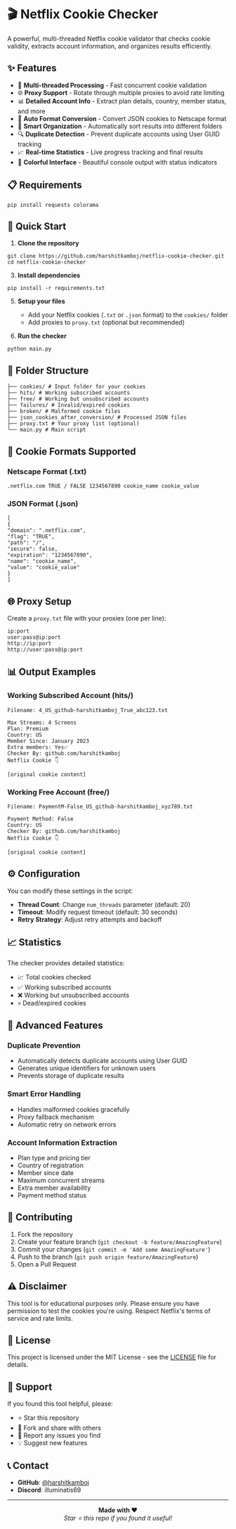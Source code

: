 # 🎬 Netflix Cookie Checker

A powerful, multi-threaded Netflix cookie validator that checks cookie validity, extracts account information, and organizes results efficiently.

## ✨ Features

- 🚀 **Multi-threaded Processing** - Fast concurrent cookie validation
- 🌐 **Proxy Support** - Rotate through multiple proxies to avoid rate limiting
- 📊 **Detailed Account Info** - Extract plan details, country, member status, and more
- 🔄 **Auto Format Conversion** - Convert JSON cookies to Netscape format
- 📁 **Smart Organization** - Automatically sort results into different folders
- 🔍 **Duplicate Detection** - Prevent duplicate accounts using User GUID tracking
- 📈 **Real-time Statistics** - Live progress tracking and final results
- 🎨 **Colorful Interface** - Beautiful console output with status indicators

## 📋 Requirements

```
pip install requests colorama
```

## 🚀 Quick Start

1. **Clone the repository**
```
git clone https://github.com/harshitkamboj/netflix-cookie-checker.git
cd netflix-cookie-checker
```

3. **Install dependencies**
```
pip install -r requirements.txt
```

5. **Setup your files**
   - Add your Netflix cookies (`.txt` or `.json` format) to the `cookies/` folder
   - Add proxies to `proxy.txt` (optional but recommended)

6. **Run the checker**
```
python main.py
```

## 📁 Folder Structure

```
├── cookies/ # Input folder for your cookies
├── hits/ # Working subscribed accounts
├── free/ # Working but unsubscribed accounts
├── failures/ # Invalid/expired cookies
├── broken/ # Malformed cookie files
├── json_cookies_after_conversion/ # Processed JSON files
├── proxy.txt # Your proxy list (optional)
└── main.py # Main script
```

## 🍪 Cookie Formats Supported

### Netscape Format (.txt)
```
.netflix.com TRUE / FALSE 1234567890 cookie_name cookie_value
```

### JSON Format (.json)
```
[
{
"domain": ".netflix.com",
"flag": "TRUE",
"path": "/",
"secure": false,
"expiration": "1234567890",
"name": "cookie_name",
"value": "cookie_value"
}
]
```

## 🌐 Proxy Setup

Create a `proxy.txt` file with your proxies (one per line):

```
ip:port
user:pass@ip:port
http://ip:port
http://user:pass@ip:port
```

## 📊 Output Examples

### Working Subscribed Account (hits/)
```
Filename: 4_US_github-harshitkamboj_True_abc123.txt

Max Streams: 4 Screens
Plan: Premium
Country: US
Member Since: January 2023
Extra members: Yes✅
Checker By: github.com/harshitkamboj
Netflix Cookie 👇

[original cookie content]
```

### Working Free Account (free/)
```
Filename: PaymentM-False_US_github-harshitkamboj_xyz789.txt

Payment Method: False
Country: US
Checker By: github.com/harshitkamboj
Netflix Cookie 👇

[original cookie content]
```

## ⚙️ Configuration

You can modify these settings in the script:

- **Thread Count**: Change `num_threads` parameter (default: 20)
- **Timeout**: Modify request timeout (default: 30 seconds)
- **Retry Strategy**: Adjust retry attempts and backoff

## 📈 Statistics

The checker provides detailed statistics:
- 📈 Total cookies checked
- ✅ Working subscribed accounts
- ❌ Working but unsubscribed accounts  
- 💀 Dead/expired cookies

## 🔧 Advanced Features

### Duplicate Prevention
- Automatically detects duplicate accounts using User GUID
- Generates unique identifiers for unknown users
- Prevents storage of duplicate results

### Smart Error Handling
- Handles malformed cookies gracefully
- Proxy fallback mechanism
- Automatic retry on network errors

### Account Information Extraction
- Plan type and pricing tier
- Country of registration
- Member since date
- Maximum concurrent streams
- Extra member availability
- Payment method status

## 🤝 Contributing

1. Fork the repository
2. Create your feature branch (`git checkout -b feature/AmazingFeature`)
3. Commit your changes (`git commit -m 'Add some AmazingFeature'`)
4. Push to the branch (`git push origin feature/AmazingFeature`)
5. Open a Pull Request

## ⚠️ Disclaimer

This tool is for educational purposes only. Please ensure you have permission to test the cookies you're using. Respect Netflix's terms of service and rate limits.

## 📝 License

This project is licensed under the MIT License - see the [LICENSE](LICENSE) file for details.

## 🌟 Support

If you found this tool helpful, please:
- ⭐ Star this repository
- 🍴 Fork and share with others
- 🐛 Report any issues you find
- 💡 Suggest new features

## 📞 Contact

- **GitHub**: [@harshitkamboj](https://github.com/harshitkamboj)
- **Discord**: illuminatis69

---

<div align="center">
  <b>Made with ❤️</b>
  <br>
  <i>Star ⭐ this repo if you found it useful!</i>
</div>


